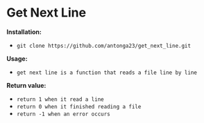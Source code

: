 # Get Next Line

__Installation:__

* `git clone https://github.com/antonga23/get_next_line.git`

**Usage:**
* `get next line is a function that reads a file line by line`

**Return value:**
* `return 1 when it read a line`
* `return 0 when it finished reading a file`
* `return -1 when an error occurs`
